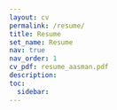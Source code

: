 ```yaml
---
layout: cv
permalink: /resume/
title: Resume
set_name: Resume
nav: true
nav_order: 1
cv_pdf: resume_aasman.pdf
description: 
toc:
  sidebar: 
---
```



